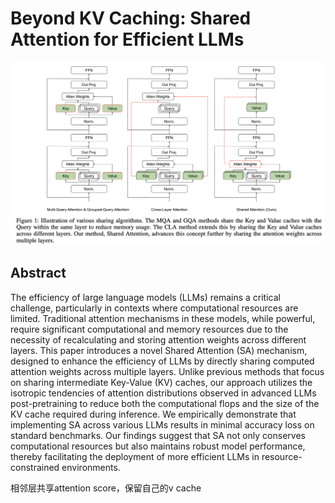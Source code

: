 # Beyond KV Caching: Shared Attention for Efficient LLMs

![](fig1.png)

## Abstract

The efficiency of large language models (LLMs) remains a critical challenge,
particularly in contexts where computational resources are limited. Traditional
attention mechanisms in these models, while powerful, require significant
computational and memory resources due to the necessity of recalculating and
storing attention weights across different layers. This paper introduces a
novel Shared Attention (SA) mechanism, designed to enhance the efficiency of
LLMs by directly sharing computed attention weights across multiple layers.
Unlike previous methods that focus on sharing intermediate Key-Value (KV)
caches, our approach utilizes the isotropic tendencies of attention
distributions observed in advanced LLMs post-pretraining to reduce both the
computational flops and the size of the KV cache required during inference. We
empirically demonstrate that implementing SA across various LLMs results in
minimal accuracy loss on standard benchmarks. Our findings suggest that SA not
only conserves computational resources but also maintains robust model
performance, thereby facilitating the deployment of more efficient LLMs in
resource-constrained environments.

相邻层共享attention score，保留自己的v cache